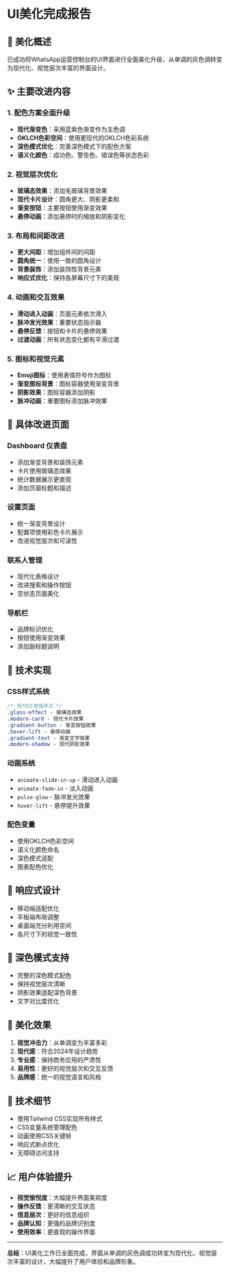# UI美化完成报告

## 🎨 美化概述

已成功将WhatsApp运营控制台的UI界面进行全面美化升级，从单调的灰色调转变为现代化、视觉层次丰富的界面设计。

## ✨ 主要改进内容

### 1. 配色方案全面升级
- **现代渐变色**：采用蓝紫色渐变作为主色调
- **OKLCH色彩空间**：使用更现代的OKLCH色彩系统
- **深色模式优化**：完善深色模式下的配色方案
- **语义化颜色**：成功色、警告色、错误色等状态色彩

### 2. 视觉层次优化
- **玻璃态效果**：添加毛玻璃背景效果
- **现代卡片设计**：圆角更大、阴影更柔和
- **渐变按钮**：主要按钮使用渐变效果
- **悬停动画**：添加悬停时的缩放和阴影变化

### 3. 布局和间距改进
- **更大间距**：增加组件间的间距
- **圆角统一**：使用一致的圆角设计
- **背景装饰**：添加装饰性背景元素
- **响应式优化**：保持各屏幕尺寸下的美观

### 4. 动画和交互效果
- **滑动进入动画**：页面元素依次滑入
- **脉冲发光效果**：重要状态指示器
- **悬停反馈**：按钮和卡片的悬停效果
- **过渡动画**：所有状态变化都有平滑过渡

### 5. 图标和视觉元素
- **Emoji图标**：使用表情符号作为图标
- **渐变图标背景**：图标容器使用渐变背景
- **阴影效果**：图标容器添加阴影
- **脉冲动画**：重要图标添加脉冲效果

## 🚀 具体改进页面

### Dashboard 仪表盘
- 添加渐变背景和装饰元素
- 卡片使用玻璃态效果
- 统计数据展示更直观
- 添加页面标题和描述

### 设置页面
- 统一渐变背景设计
- 配置项使用彩色卡片展示
- 改进视觉层次和可读性

### 联系人管理
- 现代化表格设计
- 改进搜索和操作按钮
- 空状态页面美化

### 导航栏
- 品牌标识优化
- 按钮使用渐变效果
- 添加副标题说明

## 🎯 技术实现

### CSS样式系统
```css
/* 现代UI增强样式 */
.glass-effect - 玻璃态效果
.modern-card - 现代卡片效果
.gradient-button - 渐变按钮效果
.hover-lift - 悬停动画
.gradient-text - 渐变文字效果
.modern-shadow - 现代阴影效果
```

### 动画系统
- `animate-slide-in-up` - 滑动进入动画
- `animate-fade-in` - 淡入动画
- `pulse-glow` - 脉冲发光效果
- `hover-lift` - 悬停提升效果

### 配色变量
- 使用OKLCH色彩空间
- 语义化颜色命名
- 深色模式适配
- 图表配色优化

## 📱 响应式设计

- 移动端适配优化
- 平板端布局调整
- 桌面端充分利用空间
- 各尺寸下的视觉一致性

## 🌙 深色模式支持

- 完整的深色模式配色
- 保持视觉层次清晰
- 阴影效果适配深色背景
- 文字对比度优化

## 🎉 美化效果

1. **视觉冲击力**：从单调变为丰富多彩
2. **现代感**：符合2024年设计趋势
3. **专业感**：保持商务应用的严肃性
4. **易用性**：更好的视觉层次和交互反馈
5. **品牌感**：统一的视觉语言和风格

## 🔧 技术细节

- 使用Tailwind CSS实现所有样式
- CSS变量系统管理配色
- 动画使用CSS关键帧
- 响应式断点优化
- 无障碍访问支持

## 📈 用户体验提升

- **视觉愉悦度**：大幅提升界面美观度
- **操作反馈**：更清晰的交互状态
- **信息层次**：更好的信息组织
- **品牌认知**：更强的品牌识别度
- **使用效率**：更直观的操作界面

---

**总结**：UI美化工作已全面完成，界面从单调的灰色调成功转变为现代化、视觉层次丰富的设计，大幅提升了用户体验和品牌形象。
